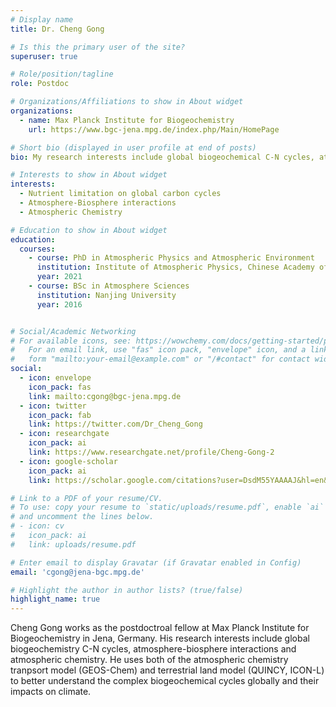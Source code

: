 ```yaml
---
# Display name
title: Dr. Cheng Gong

# Is this the primary user of the site?
superuser: true

# Role/position/tagline
role: Postdoc

# Organizations/Affiliations to show in About widget
organizations:
  - name: Max Planck Institute for Biogeochemistry
    url: https://www.bgc-jena.mpg.de/index.php/Main/HomePage

# Short bio (displayed in user profile at end of posts)
bio: My research interests include global biogeochemical C-N cycles, atmosphere-biosphere interactions and atmospheric chemistry.

# Interests to show in About widget
interests:
  - Nutrient limitation on global carbon cycles
  - Atmosphere-Biosphere interactions
  - Atmospheric Chemistry

# Education to show in About widget
education:
  courses:
    - course: PhD in Atmospheric Physics and Atmospheric Environment
      institution: Institute of Atmospheric Physics, Chinese Academy of Sciences
      year: 2021
    - course: BSc in Atmosphere Sciences
      institution: Nanjing University
      year: 2016


# Social/Academic Networking
# For available icons, see: https://wowchemy.com/docs/getting-started/page-builder/#icons
#   For an email link, use "fas" icon pack, "envelope" icon, and a link in the
#   form "mailto:your-email@example.com" or "/#contact" for contact widget.
social:
  - icon: envelope
    icon_pack: fas
    link: mailto:cgong@bgc-jena.mpg.de
  - icon: twitter
    icon_pack: fab
    link: https://twitter.com/Dr_Cheng_Gong
  - icon: researchgate
    icon_pack: ai
    link: https://www.researchgate.net/profile/Cheng-Gong-2    
  - icon: google-scholar
    icon_pack: ai
    link: https://scholar.google.com/citations?user=DsdM55YAAAAJ&hl=en&oi=sra

# Link to a PDF of your resume/CV.
# To use: copy your resume to `static/uploads/resume.pdf`, enable `ai` icons in `params.toml`,
# and uncomment the lines below.
# - icon: cv
#   icon_pack: ai
#   link: uploads/resume.pdf

# Enter email to display Gravatar (if Gravatar enabled in Config)
email: 'cgong@jena-bgc.mpg.de'

# Highlight the author in author lists? (true/false)
highlight_name: true
---
```


Cheng Gong works as the postdoctroal fellow at Max Planck Institute for Biogeochemistry in Jena, Germany. His research interests include global biogeochemistry C-N cycles, atmosphere-biosphere interactions and atmospheric chemistry. He uses both of the atmospheric chemistry tranpsort model (GEOS-Chem) and terrestrial land model (QUINCY, ICON-L) to better understand the complex biogeochemical cycles globally and their impacts on climate.

